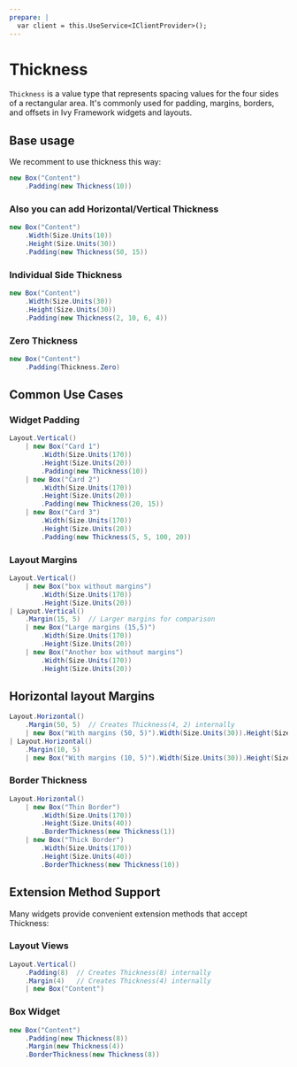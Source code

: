 ```yaml
---
prepare: |
  var client = this.UseService<IClientProvider>();
---
```


# Thickness

`Thickness` is a value type that represents spacing values for the four sides of a rectangular area. It's commonly used for padding, margins, borders, and offsets in Ivy Framework widgets and layouts.

## Base usage

We recomment to use thickness this way:

```csharp demo-tabs
new Box("Content")
    .Padding(new Thickness(10))
```

### Also you can add Horizontal/Vertical Thickness

```csharp demo-tabs
new Box("Content")
    .Width(Size.Units(10))
    .Height(Size.Units(30))
    .Padding(new Thickness(50, 15))
```

### Individual Side Thickness

```csharp demo-tabs
new Box("Content")
    .Width(Size.Units(30))
    .Height(Size.Units(30))
    .Padding(new Thickness(2, 10, 6, 4))
```

### Zero Thickness

```csharp demo-tabs
new Box("Content")
    .Padding(Thickness.Zero)
```

## Common Use Cases

### Widget Padding

```csharp demo-tabs
Layout.Vertical()
    | new Box("Card 1")
        .Width(Size.Units(170))
        .Height(Size.Units(20))
        .Padding(new Thickness(10))
    | new Box("Card 2")
        .Width(Size.Units(170))
        .Height(Size.Units(20))
        .Padding(new Thickness(20, 15))
    | new Box("Card 3")
        .Width(Size.Units(170))
        .Height(Size.Units(20))
        .Padding(new Thickness(5, 5, 100, 20))
```

### Layout Margins

```csharp demo-tabs
Layout.Vertical()
    | new Box("box without margins")
        .Width(Size.Units(170))
        .Height(Size.Units(20))
| Layout.Vertical()
    .Margin(15, 5)  // Larger margins for comparison
    | new Box("Large margins (15,5)")
        .Width(Size.Units(170))
        .Height(Size.Units(20))
    | new Box("Another box without margins")
        .Width(Size.Units(170))
        .Height(Size.Units(20))
```
## Horizontal layout Margins
```csharp demo-tabs
Layout.Horizontal()
    .Margin(50, 5)  // Creates Thickness(4, 2) internally
    | new Box("With margins (50, 5)").Width(Size.Units(30)).Height(Size.Units(20))
| Layout.Horizontal()
    .Margin(10, 5)
    | new Box("With margins (10, 5)").Width(Size.Units(30)).Height(Size.Units(20))
```
### Border Thickness

```csharp demo-tabs
Layout.Horizontal()
    | new Box("Thin Border")
        .Width(Size.Units(170))
        .Height(Size.Units(40))
        .BorderThickness(new Thickness(1))
    | new Box("Thick Border")
        .Width(Size.Units(170))
        .Height(Size.Units(40))
        .BorderThickness(new Thickness(10))
```

## Extension Method Support

Many widgets provide convenient extension methods that accept Thickness:

### Layout Views

```csharp demo-tabs
Layout.Vertical()
    .Padding(8)  // Creates Thickness(8) internally
    .Margin(4)   // Creates Thickness(4) internally
    | new Box("Content")
```

### Box Widget

```csharp demo-tabs
new Box("Content")
    .Padding(new Thickness(8))
    .Margin(new Thickness(4))
    .BorderThickness(new Thickness(8))
```

<WidgetDocs Type="Ivy.Shared.Thickness" SourceUrl="https://github.com/Ivy-Interactive/Ivy-Framework/blob/main/Ivy/Shared/Thickness.cs"/>
